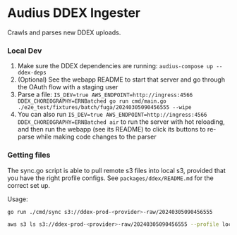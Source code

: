 # Audius DDEX Ingester

Crawls and parses new DDEX uploads.

### Local Dev
1. Make sure the DDEX dependencies are running: `audius-compose up --ddex-deps`
2. (Optional) See the webapp README to start that server and go through the OAuth flow with a staging user
3. Parse a file: `IS_DEV=true AWS_ENDPOINT=http://ingress:4566 DDEX_CHOREOGRAPHY=ERNBatched go run cmd/main.go ./e2e_test/fixtures/batch/fuga/20240305090456555 --wipe`
4. You can also run `IS_DEV=true AWS_ENDPOINT=http://ingress:4566 DDEX_CHOREOGRAPHY=ERNBatched air` to run the server with hot reloading, and then run the webapp (see its README) to click its buttons to re-parse while making code changes to the parser


### Getting files

The sync.go script is able to pull remote s3 files into local s3, provided that you have the right profile configs. See `packages/ddex/README.md` for the correct set up.

Usage:

```bash
go run ./cmd/sync s3://ddex-prod-<provider>-raw/20240305090456555

aws s3 ls s3://ddex-prod-<provider>-raw/20240305090456555 --profile local
```